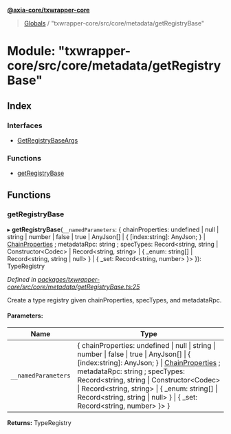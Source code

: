 **[@axia-core/txwrapper-core](../README.md)**

> [Globals](../globals.md) / "txwrapper-core/src/core/metadata/getRegistryBase"

# Module: "txwrapper-core/src/core/metadata/getRegistryBase"

## Index

### Interfaces

* [GetRegistryBaseArgs](../interfaces/_txwrapper_core_src_core_metadata_getregistrybase_.getregistrybaseargs.md)

### Functions

* [getRegistryBase](_txwrapper_core_src_core_metadata_getregistrybase_.md#getregistrybase)

## Functions

### getRegistryBase

▸ **getRegistryBase**(`__namedParameters`: { chainProperties: undefined \| null \| string \| number \| false \| true \| AnyJson[] \| { [index:string]: AnyJson;  } \| [ChainProperties](../interfaces/_txwrapper_core_src_types_codec_.chainproperties.md) ; metadataRpc: string ; specTypes: Record<string, string \| Constructor<Codec\> \| Record<string, string\> \| { _enum: string[] \| Record<string, string \| null\>  } \| { _set: Record<string, number\>  }\>  }): TypeRegistry

*Defined in [packages/txwrapper-core/src/core/metadata/getRegistryBase.ts:25](https://github.com/axia-core/txwrapper-core/blob/731a943/packages/txwrapper-core/src/core/metadata/getRegistryBase.ts#L25)*

Create a type registry given chainProperties, specTypes, and metadataRpc.

#### Parameters:

Name | Type |
------ | ------ |
`__namedParameters` | { chainProperties: undefined \| null \| string \| number \| false \| true \| AnyJson[] \| { [index:string]: AnyJson;  } \| [ChainProperties](../interfaces/_txwrapper_core_src_types_codec_.chainproperties.md) ; metadataRpc: string ; specTypes: Record<string, string \| Constructor<Codec\> \| Record<string, string\> \| { _enum: string[] \| Record<string, string \| null\>  } \| { _set: Record<string, number\>  }\>  } |

**Returns:** TypeRegistry
